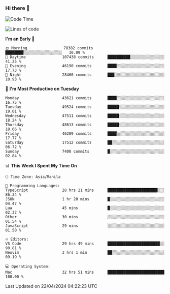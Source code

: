 ### Hi there 👋

<!--START_SECTION:waka-->
![Code Time](http://img.shields.io/badge/Code%20Time-5%2C070%20hrs%2012%20mins-blue)

![Lines of code](https://img.shields.io/badge/From%20Hello%20World%20I%27ve%20Written-115.2%20million%20lines%20of%20code-blue)

**I'm an Early 🐤** 

```text
🌞 Morning                78382 commits       ████████░░░░░░░░░░░░░░░░░   30.09 % 
🌆 Daytime                107438 commits      ██████████░░░░░░░░░░░░░░░   41.25 % 
🌃 Evening                46190 commits       ████░░░░░░░░░░░░░░░░░░░░░   17.73 % 
🌙 Night                  28460 commits       ███░░░░░░░░░░░░░░░░░░░░░░   10.93 % 
```
📅 **I'm Most Productive on Tuesday** 

```text
Monday                   43621 commits       ████░░░░░░░░░░░░░░░░░░░░░   16.75 % 
Tuesday                  49524 commits       █████░░░░░░░░░░░░░░░░░░░░   19.01 % 
Wednesday                47511 commits       █████░░░░░░░░░░░░░░░░░░░░   18.24 % 
Thursday                 48613 commits       █████░░░░░░░░░░░░░░░░░░░░   18.66 % 
Friday                   46289 commits       ████░░░░░░░░░░░░░░░░░░░░░   17.77 % 
Saturday                 17512 commits       ██░░░░░░░░░░░░░░░░░░░░░░░   06.72 % 
Sunday                   7400 commits        █░░░░░░░░░░░░░░░░░░░░░░░░   02.84 % 
```


📊 **This Week I Spent My Time On** 

```text
🕑︎ Time Zone: Asia/Manila

💬 Programming Languages: 
TypeScript               28 hrs 21 mins      ██████████████████████░░░   86.34 % 
JSON                     1 hr 28 mins        █░░░░░░░░░░░░░░░░░░░░░░░░   04.47 % 
Lua                      45 mins             █░░░░░░░░░░░░░░░░░░░░░░░░   02.32 % 
Other                    30 mins             ░░░░░░░░░░░░░░░░░░░░░░░░░   01.54 % 
JavaScript               29 mins             ░░░░░░░░░░░░░░░░░░░░░░░░░   01.50 % 

🔥 Editors: 
VS Code                  29 hrs 49 mins      ███████████████████████░░   90.81 % 
Neovim                   3 hrs 1 min         ██░░░░░░░░░░░░░░░░░░░░░░░   09.19 % 

💻 Operating System: 
Mac                      32 hrs 51 mins      █████████████████████████   100.00 % 
```


 Last Updated on 22/04/2024 04:22:23 UTC
<!--END_SECTION:waka-->


<!--
**rad182/rad182** is a ✨ _special_ ✨ repository because its `README.md` (this file) appears on your GitHub profile.

Here are some ideas to get you started:

- 🔭 I’m currently working on ...
- 🌱 I’m currently learning ...
- 👯 I’m looking to collaborate on ...
- 🤔 I’m looking for help with ...
- 💬 Ask me about ...
- 📫 How to reach me: ...
- 😄 Pronouns: ...
- ⚡ Fun fact: ...
-->
